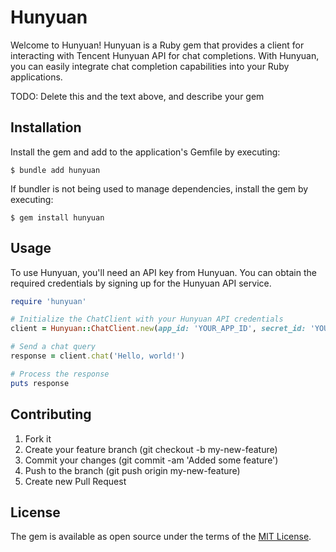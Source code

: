 # Hunyuan

Welcome to Hunyuan! Hunyuan is a Ruby gem that provides a client for interacting with Tencent Hunyuan API for chat completions. With Hunyuan, you can easily integrate chat completion capabilities into your Ruby applications.

TODO: Delete this and the text above, and describe your gem

## Installation

Install the gem and add to the application's Gemfile by executing:

    $ bundle add hunyuan

If bundler is not being used to manage dependencies, install the gem by executing:

    $ gem install hunyuan

## Usage

To use Hunyuan, you'll need an API key from Hunyuan. You can obtain the required credentials by signing up for the Hunyuan API service.
```ruby
require 'hunyuan'

# Initialize the ChatClient with your Hunyuan API credentials
client = Hunyuan::ChatClient.new(app_id: 'YOUR_APP_ID', secret_id: 'YOUR_SECRET_ID', secret_key: 'YOUR_SECRET_KEY')

# Send a chat query
response = client.chat('Hello, world!')

# Process the response
puts response
```

## Contributing

1. Fork it
2. Create your feature branch (git checkout -b my-new-feature)
3. Commit your changes (git commit -am 'Added some feature')
4. Push to the branch (git push origin my-new-feature)
5. Create new Pull Request

## License

The gem is available as open source under the terms of the [MIT License](https://opensource.org/licenses/MIT).
